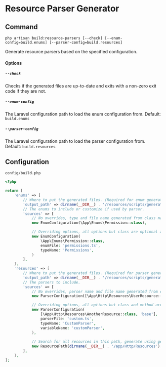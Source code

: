 # Resource Parser Generator

## Command

```shell
php artisan build:resource-parsers [--check] [--enum-config=build.enums] [--parser-config=build.resources]
```

Generate resource parsers based on the specified configuration.

#### Options

##### `--check`

Checks if the generated files are up-to-date and exits with a non-zero exit code if they are not.

##### `--enum-config`

The Laravel configuration path to load the enum configuration from. Default: `build.enums`

##### `--parser-config`

The Laravel configuration path to load the parser configuration from. Default: `build.resources`

## Configuration

`config/build.php`

```php
<?php

return [
    'enums' => [
        // Where to put the generated files. (Required for enum generation)
        'output_path' => dirname(__DIR__) . '/resources/scripts/generated/enums',
        // The enums to include or customize if used by parser.
        'sources' => [
            // No overrides, type and file name generated from class name
            new EnumConfiguration(\App\Enums\Permission::class),

            // Overriding options, all options but class are optional and generated if not specified
            new EnumConfiguration(
                \App\Enums\Permission::class,
                enumFile: 'permissions.ts',
                typeName: 'Permissions',
            )
        ],
    ],
    'resources' => [
        // Where to put the generated files. (Required for parser generation)
        'output_path' => dirname(__DIR__) . '/resources/scripts/generated/parsers',
        // The parsers to include.
        'sources' => [
            // No overrides, parser name and file name generated from class and method names
            new ParserConfiguration([\App\Http\Resources\UserResource::class, 'base']),

            // Overriding options, all options but class and method are optional and generated if not specified
            new ParserConfiguration(
                [\App\Http\Resources\AnotherResource::class, 'base'],
                parserFile: 'custom.ts',
                typeName: 'CustomParser',
                variableName: 'customParser',
            ),
            
            // Search for all resources in this path, generate using generated parser and file names
            new ResourcePath(dirname(__DIR__) . '/app/Http/Resources'),
        ],
    ],
];
```
